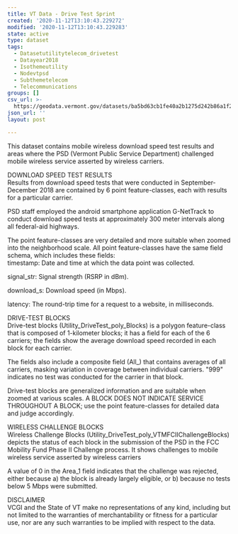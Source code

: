 ```yaml
---
title: VT Data - Drive Test Sprint
created: '2020-11-12T13:10:43.229272'
modified: '2020-11-12T13:10:43.229283'
state: active
type: dataset
tags:
  - Datasetutilitytelecom_drivetest
  - Datayear2018
  - Isothemeutility
  - Nodevtpsd
  - Subthemetelecom
  - Telecommunications
groups: []
csv_url: >-
  https://geodata.vermont.gov/datasets/ba5bd63cb1fe40a2b1275d242b86a1f2_9.csv?outSR=%7B%22latestWkid%22%3A32145%2C%22wkid%22%3A32145%7D
json_url: ''
layout: post

---
```

<div>This dataset contains mobile wireless download speed test results and areas where the PSD (Vermont Public Service Department) challenged mobile wireless service asserted by wireless carriers.<p></p>DOWNLOAD SPEED TEST RESULTS</div><div>Results from download speed tests that were conducted in September-December 2018 are contained by 6 point feature-classes, each with results for a particular carrier.<p></p>PSD staff employed the android smartphone application G-NetTrack to conduct download speed tests at approximately 300 meter intervals along all federal-aid highways.<p></p>The point feature-classes are very detailed and more suitable when zoomed into the neighborhood scale. All point feature-classes have the same field schema, which includes these fields:</div><div> timestamp: Date and time at which the data point was collected.<p></p> signal_str: Signal strength (RSRP in dBm).<p></p> download_s: Download speed (in Mbps).<p></p> latency: The round-trip time for a request to a website, in milliseconds.<p></p>DRIVE-TEST BLOCKS</div><div>Drive-test blocks (Utility_DriveTest_poly_Blocks) is a polygon feature-class that is composed of 1-kilometer blocks; it has a field for each of the 6 carriers; the fields show the average download speed recorded in each block for each carrier.<p></p>The fields also include a composite field (All_) that contains averages of all carriers, masking variation in coverage between individual carriers. "999" indicates no test was conducted for the carrier in that block.<p></p>Drive-test blocks are generalized information and are suitable when zoomed at various scales. A BLOCK DOES NOT INDICATE SERVICE THROUGHOUT A BLOCK; use the point feature-classes for detailed data and judge accordingly.<p></p>WIRELESS CHALLENGE BLOCKS</div><div>Wireless Challenge Blocks (Utility_DriveTest_poly_VTMFCIIChallengeBlocks) depicts the status of each block in the submission of the PSD in the FCC Mobility Fund Phase II Challenge process. It shows challenges to mobile wireless service asserted by wireless carriers<p></p>A value of 0 in the Area_1 field indicates that the challenge was rejected, either because a) the block is already largely eligible, or b) because no tests below 5 Mbps were submitted.<p></p>DISCLAIMER</div><div>VCGI and the State of VT make no representations of any kind, including but not limited to the warranties of merchantability or fitness for a particular use, nor are any such warranties to be implied with respect to the data.<p></p></div><div></div>
